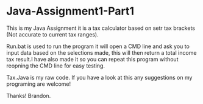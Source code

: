 # Java-Assignment1-Part1
This is my Java Assignment it is a tax calculator based on setr tax brackets (Not accurate to current tax ranges). 

Run.bat is used to run the program it will open a CMD line and ask you to input data based on the selections made, this will then return a total income tax result.I have also made it so you can repeat this program without reopning the CMD line for easy testing. 

Tax.Java is my raw code. If you have a look at this any suggestions on my programing are welcome! 

Thanks! 
Brandon. 
